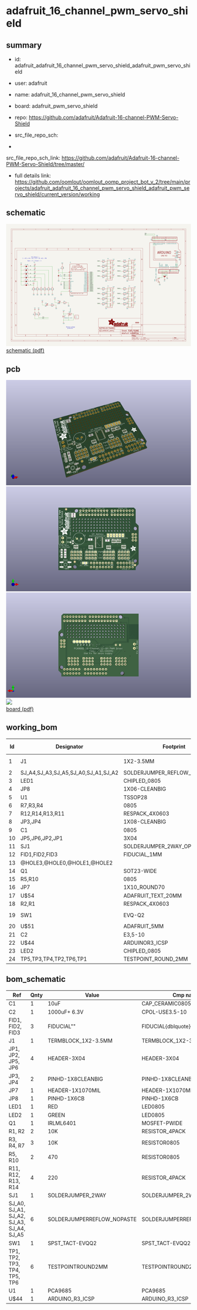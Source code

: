 # adafruit_16_channel_pwm_servo_shield
 
## summary 
* id: adafruit_adafruit_16_channel_pwm_servo_shield_adafruit_pwm_servo_shield
* user: adafruit
* name: adafruit_16_channel_pwm_servo_shield
* board: adafruit_pwm_servo_shield
* repo: https://github.com/adafruit/Adafruit-16-channel-PWM-Servo-Shield



* src_file_repo_sch: 
*
 src_file_repo_sch_link: https://github.com/adafruit/Adafruit-16-channel-PWM-Servo-Shield/tree/master/
* full details link: https://github.com/oomlout/oomlout_oomp_project_bot_v_2/tree/main/projects/adafruit_adafruit_16_channel_pwm_servo_shield_adafruit_pwm_servo_shield/current_version/working  

## schematic  
![](working_schematic_600.png)  
[schematic (pdf)](working_schematic.pdf)  

## pcb  
![](working_3d_600.png) 
![](working_3d_front_600.png)  
![](working_3d_back_600.png)  
![](working_600.png)  
[board (pdf)](working.pdf)  

## working_bom
| Id | Designator | Footprint | Quantity | Designation | Supplier and ref |  | None | 
| --- | --- | --- | --- | --- | --- | --- | --- | 
| 1 | J1 | 1X2-3.5MM | 1 | TERMBLOCK_1X2-3.5MM |  |  | [''] | 
| 2 | SJ_A4,SJ_A3,SJ_A5,SJ_A0,SJ_A1,SJ_A2 | SOLDERJUMPER_REFLOW_NOPASTE | 6 |  |  |  | [''] | 
| 3 | LED1 | CHIPLED_0805 | 1 | RED |  |  | [''] | 
| 4 | JP8 | 1X06-CLEANBIG | 1 |  |  |  | [''] | 
| 5 | U1 | TSSOP28 | 1 | PCA9685 |  |  | [''] | 
| 6 | R7,R3,R4 | 0805 | 3 | 10K |  |  | [''] | 
| 7 | R12,R14,R13,R11 | RESPACK_4X0603 | 4 | 220 |  |  | [''] | 
| 8 | JP3,JP4 | 1X08-CLEANBIG | 2 |  |  |  | [''] | 
| 9 | C1 | 0805 | 1 | 10uF |  |  | [''] | 
| 10 | JP5,JP6,JP2,JP1 | 3X04 | 4 |  |  |  | [''] | 
| 11 | SJ1 | SOLDERJUMPER_2WAY_OPEN_NOPASTE | 1 |  |  |  | [''] | 
| 12 | FID1,FID2,FID3 | FIDUCIAL_1MM | 3 | FIDUCIAL" |  |  | [''] | 
| 13 | @HOLE3,@HOLE0,@HOLE1,@HOLE2 |  | 4 |  |  |  | [''] | 
| 14 | Q1 | SOT23-WIDE | 1 | IRLML6401 |  |  | [''] | 
| 15 | R5,R10 | 0805 | 2 | 470 |  |  | [''] | 
| 16 | JP7 | 1X10_ROUND70 | 1 |  |  |  | [''] | 
| 17 | U$54 | ADAFRUIT_TEXT_20MM | 1 |  |  |  | [''] | 
| 18 | R2,R1 | RESPACK_4X0603 | 2 | 10K |  |  | [''] | 
| 19 | SW1 | EVQ-Q2 | 1 | SPST_TACT-EVQQ2 |  |  | [''] | 
| 20 | U$51 | ADAFRUIT_5MM | 1 |  |  |  | [''] | 
| 21 | C2 | E3,5-10 | 1 | 1000uF+ 6.3V |  |  | [''] | 
| 22 | U$44 | ARDUINOR3_ICSP | 1 | ARDUINO_R3_ICSP |  |  | [''] | 
| 23 | LED2 | CHIPLED_0805 | 1 | GREEN |  |  | [''] | 
| 24 | TP5,TP3,TP4,TP2,TP6,TP1 | TESTPOINT_ROUND_2MM | 6 |  |  |  | [''] | 


## bom_schematic
| Ref | Qnty | Value | Cmp name | Footprint | Description | Vendor | DNP | 
| --- | --- | --- | --- | --- | --- | --- | --- | 
| C1 | 1 | 10uF | CAP_CERAMIC0805 | working:0805 |  |  |  | 
| C2 | 1 | 1000uF+ 6.3V | CPOL-USE3.5-10 | working:E3,5-10 |  |  |  | 
| FID1, FID2, FID3 | 3 | FIDUCIAL"" | FIDUCIAL{dblquote}{dblquote} | working:FIDUCIAL_1MM |  |  |  | 
| J1 | 1 | TERMBLOCK_1X2-3.5MM | TERMBLOCK_1X2-3.5MM | working:1X2-3.5MM |  |  |  | 
| JP1, JP2, JP5, JP6 | 4 | HEADER-3X04 | HEADER-3X04 | working:3X04 |  |  |  | 
| JP3, JP4 | 2 | PINHD-1X8CLEANBIG | PINHD-1X8CLEANBIG | working:1X08-CLEANBIG |  |  |  | 
| JP7 | 1 | HEADER-1X1070MIL | HEADER-1X1070MIL | working:1X10_ROUND70 |  |  |  | 
| JP8 | 1 | PINHD-1X6CB | PINHD-1X6CB | working:1X06-CLEANBIG |  |  |  | 
| LED1 | 1 | RED | LED0805 | working:CHIPLED_0805 |  |  |  | 
| LED2 | 1 | GREEN | LED0805 | working:CHIPLED_0805 |  |  |  | 
| Q1 | 1 | IRLML6401 | MOSFET-PWIDE | working:SOT23-WIDE |  |  |  | 
| R1, R2 | 2 | 10K | RESISTOR_4PACK | working:RESPACK_4X0603 |  |  |  | 
| R3, R4, R7 | 3 | 10K | RESISTOR0805 | working:0805 |  |  |  | 
| R5, R10 | 2 | 470 | RESISTOR0805 | working:0805 |  |  |  | 
| R11, R12, R13, R14 | 4 | 220 | RESISTOR_4PACK | working:RESPACK_4X0603 |  |  |  | 
| SJ1 | 1 | SOLDERJUMPER_2WAY | SOLDERJUMPER_2WAY | working:SOLDERJUMPER_2WAY_OPEN_NOPASTE |  |  |  | 
| SJ_A0, SJ_A1, SJ_A2, SJ_A3, SJ_A4, SJ_A5 | 6 | SOLDERJUMPERREFLOW_NOPASTE | SOLDERJUMPERREFLOW_NOPASTE | working:SOLDERJUMPER_REFLOW_NOPASTE |  |  |  | 
| SW1 | 1 | SPST_TACT-EVQQ2 | SPST_TACT-EVQQ2 | working:EVQ-Q2 |  |  |  | 
| TP1, TP2, TP3, TP4, TP5, TP6 | 6 | TESTPOINTROUND2MM | TESTPOINTROUND2MM | working:TESTPOINT_ROUND_2MM |  |  |  | 
| U1 | 1 | PCA9685 | PCA9685 | working:TSSOP28 |  |  |  | 
| U$44 | 1 | ARDUINO_R3_ICSP | ARDUINO_R3_ICSP | working:ARDUINOR3_ICSP |  |  |  | 



